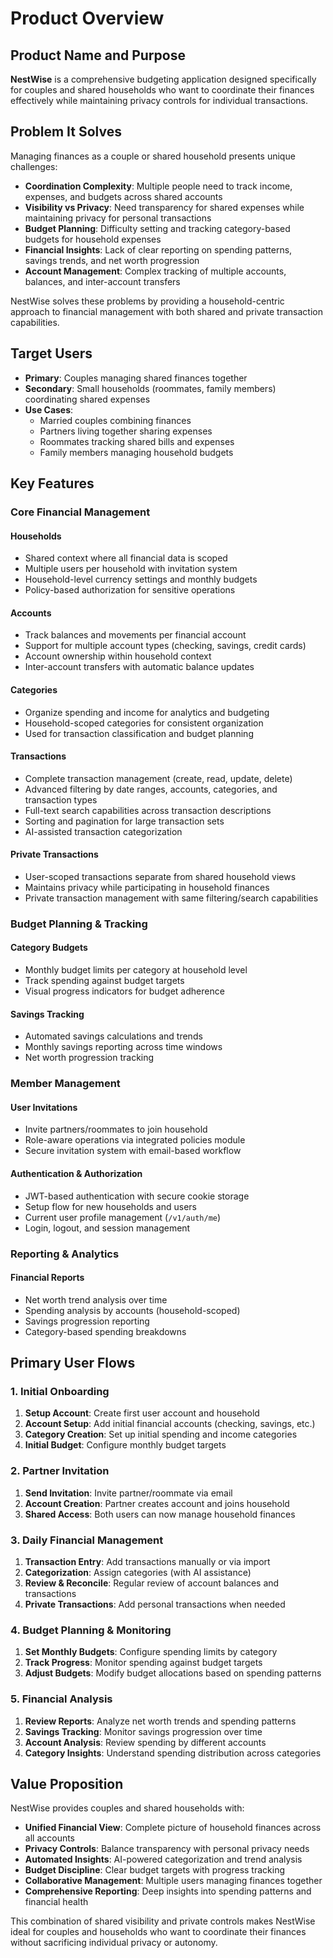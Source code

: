 # Product Overview

## Product Name and Purpose

**NestWise** is a comprehensive budgeting application designed specifically for couples and shared households who want to coordinate their finances effectively while maintaining privacy controls for individual transactions.

## Problem It Solves

Managing finances as a couple or shared household presents unique challenges:

- **Coordination Complexity**: Multiple people need to track income, expenses, and budgets across shared accounts
- **Visibility vs Privacy**: Need transparency for shared expenses while maintaining privacy for personal transactions
- **Budget Planning**: Difficulty setting and tracking category-based budgets for household expenses
- **Financial Insights**: Lack of clear reporting on spending patterns, savings trends, and net worth progression
- **Account Management**: Complex tracking of multiple accounts, balances, and inter-account transfers

NestWise solves these problems by providing a household-centric approach to financial management with both shared and private transaction capabilities.

## Target Users

- **Primary**: Couples managing shared finances together
- **Secondary**: Small households (roommates, family members) coordinating shared expenses
- **Use Cases**:
  - Married couples combining finances
  - Partners living together sharing expenses
  - Roommates tracking shared bills and expenses
  - Family members managing household budgets

## Key Features

### Core Financial Management

#### **Households**

- Shared context where all financial data is scoped
- Multiple users per household with invitation system
- Household-level currency settings and monthly budgets
- Policy-based authorization for sensitive operations

#### **Accounts**

- Track balances and movements per financial account
- Support for multiple account types (checking, savings, credit cards)
- Account ownership within household context
- Inter-account transfers with automatic balance updates

#### **Categories**

- Organize spending and income for analytics and budgeting
- Household-scoped categories for consistent organization
- Used for transaction classification and budget planning

#### **Transactions**

- Complete transaction management (create, read, update, delete)
- Advanced filtering by date ranges, accounts, categories, and transaction types
- Full-text search capabilities across transaction descriptions
- Sorting and pagination for large transaction sets
- AI-assisted transaction categorization

#### **Private Transactions**

- User-scoped transactions separate from shared household views
- Maintains privacy while participating in household finances
- Private transaction management with same filtering/search capabilities

### Budget Planning & Tracking

#### **Category Budgets**

- Monthly budget limits per category at household level
- Track spending against budget targets
- Visual progress indicators for budget adherence

#### **Savings Tracking**

- Automated savings calculations and trends
- Monthly savings reporting across time windows
- Net worth progression tracking

### Member Management

#### **User Invitations**

- Invite partners/roommates to join household
- Role-aware operations via integrated policies module
- Secure invitation system with email-based workflow

#### **Authentication & Authorization**

- JWT-based authentication with secure cookie storage
- Setup flow for new households and users
- Current user profile management (`/v1/auth/me`)
- Login, logout, and session management

### Reporting & Analytics

#### **Financial Reports**

- Net worth trend analysis over time
- Spending analysis by accounts (household-scoped)
- Savings progression reporting
- Category-based spending breakdowns

## Primary User Flows

### 1. Initial Onboarding

1. **Setup Account**: Create first user account and household
2. **Account Setup**: Add initial financial accounts (checking, savings, etc.)
3. **Category Creation**: Set up initial spending and income categories
4. **Initial Budget**: Configure monthly budget targets

### 2. Partner Invitation

1. **Send Invitation**: Invite partner/roommate via email
2. **Account Creation**: Partner creates account and joins household
3. **Shared Access**: Both users can now manage household finances

### 3. Daily Financial Management

1. **Transaction Entry**: Add transactions manually or via import
2. **Categorization**: Assign categories (with AI assistance)
3. **Review & Reconcile**: Regular review of account balances and transactions
4. **Private Transactions**: Add personal transactions when needed

### 4. Budget Planning & Monitoring

1. **Set Monthly Budgets**: Configure spending limits by category
2. **Track Progress**: Monitor spending against budget targets
3. **Adjust Budgets**: Modify budget allocations based on spending patterns

### 5. Financial Analysis

1. **Review Reports**: Analyze net worth trends and spending patterns
2. **Savings Tracking**: Monitor savings progression over time
3. **Account Analysis**: Review spending by different accounts
4. **Category Insights**: Understand spending distribution across categories

## Value Proposition

NestWise provides couples and shared households with:

- **Unified Financial View**: Complete picture of household finances across all accounts
- **Privacy Controls**: Balance transparency with personal privacy needs
- **Automated Insights**: AI-powered categorization and trend analysis
- **Budget Discipline**: Clear budget targets with progress tracking
- **Collaborative Management**: Multiple users managing finances together
- **Comprehensive Reporting**: Deep insights into spending patterns and financial health

This combination of shared visibility and private controls makes NestWise ideal for couples and households who want to coordinate their finances without sacrificing individual privacy or autonomy.

